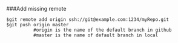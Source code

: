 
###Add missing remote

```shows in console
$git remote add origin ssh://git@example.com:1234/myRepo.git
$git push origin master
          #origin is the name of the default branch in github
          #master is the name of default branch in local
```